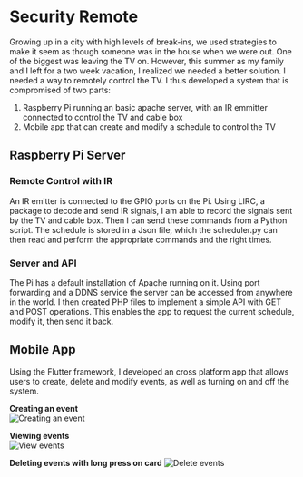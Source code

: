 # Security Remote
Growing up in a city with high levels of break-ins, we used strategies to make it seem as though someone was in the house when we were out. One of the biggest was leaving the TV on. However, this summer as my family and I left for a two week vacation, I realized we needed a better solution. I needed a way to remotely control the TV. I thus developed a system that is compromised of two parts:
1) Raspberry Pi running an basic apache server, with an IR emmitter connected to control the TV and cable box
2) Mobile app that can create and modify a schedule to control the TV

## Raspberry Pi Server
### Remote Control with IR
An IR emitter is connected to the GPIO ports on the Pi. Using LIRC, a package to decode and send IR signals, I am able to record the signals sent by the TV and cable box. Then I can send these commands from a Python script. The schedule is stored in a Json file, which the scheduler.py can then read and perform the appropriate commands and the right times.

### Server and API
The Pi has a default installation of Apache running on it. Using port forwarding and a DDNS service the server can be accessed from anywhere in the world. I then created PHP files to implement a simple API with GET and POST operations. This enables the app to request the current schedule, modify it, then send it back.


## Mobile App
Using the Flutter framework, I developed an cross platform app that allows users to create, delete and modify events, as well as turning on and off the system.

**Creating an event**                     
![Creating an event](/screenshots/create-event.png)

**Viewing events**                         
![View events](/screenshots/view-events.png)

**Deleting events with long press on card**
![Delete events](/screenshots/delete-events.png)
